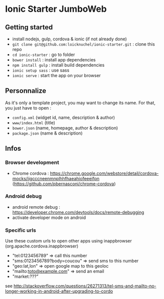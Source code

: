 # Ionic Starter JumboWeb

## Getting started

- install nodejs, gulp, cordova & ionic (if not already done)
- `git clone git@github.com:loicknuchel/ionic-starter.git` : clone this repo
- `cd ionic-starter` : go to folder
- `bower install` : install app dependencies
- `npm install gulp` : install build dependencies
- `ionic setup sass` : use sass
- `ionic serve` : start the app on your browser


## Personnalize

As it's only a template project, you may want to change its name. For that, you just have to open :

- `config.xml` (widget id, name, description & author)
- `www/index.html` (title)
- `bower.json` (name, homepage, author & description)
- `package.json` (name & description)

## Infos

### Browser development

- Chrome cordova : https://chrome.google.com/webstore/detail/cordova-mocks/iigcccneenmnplhhfhaeahiofeeeifpn (https://github.com/pbernasconi/chrome-cordova)

### Android debug

- android remote debug : https://developer.chrome.com/devtools/docs/remote-debugging
- activate developer mode on android

### Specific urls

Use these custom urls to open other apps using inappbrowser (org.apache.cordova.inappbrowser)

- "tel:0123456789" => call this number
- "sms:0123456789?body=coucou" => send sms to this number
- "geo:lat,lon" => open google map to this geoloc
- "mailto:toto@example.com" => send an email
- "market:???"

see http://stackoverflow.com/questions/26271313/tel-sms-and-mailto-no-longer-working-in-android-after-upgrading-to-cordo
